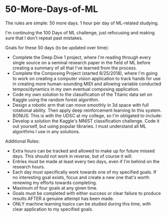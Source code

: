 # 50-More-Days-of-ML
The rules are simple: 50 more days. 1 hour per day of ML-related studying.

I'm continuing the 100 Days of ML challenge, just refocusing and making sure that I don't repeat past mistakes.

Goals for these 50 days (to be updated over time):
* Complete the Deep Dive 1 project, where I'm reading through every single source on a seminal research paper in the field of ML before creating a summary of all that I've learned from the process.
* Complete the Composing Project (started 8/25/2018), where I'm going to work on creating a computer vision application to track hands for use in creating more human-sounding MIDI and allowing variable conducted tempos/dynamics in my own eventual composing application.
* Code my own solution to the classification of the Titanic data set on Kaggle using the random forest algorithm.
* Design a robotic arm that can move smoothly in 3d space with full rotational ability. Then apply deep reinforcement learning to this system.
BONUS:
This is with the UDSC at my college, so I'm obligated to include:
* Develop a solution the Kaggle's MNIST classification challenge. Code it out yourself, but using popular libraries. I must understand all ML algorithms I use in any solutions.

Additional Rules:
* Extra hours can be tracked and allowed to make up for future missed days. This should not work in reverse, but of course it will.
* Entries must be made at least every two days, even if I'm behind on the research hours.
* Each day must specifically work towards one of my specified goals. If no interesting goal exists, focus and create a new one that's worth renewing my efforts towards completing.
* Maximum of four goals at any given time.
* Goals must be completed with either success or clear failure to produce results AFTER a genuine attempt has been made.
* ONLY machine learning topics can be studied during this time, with clear application to my specified goals.
